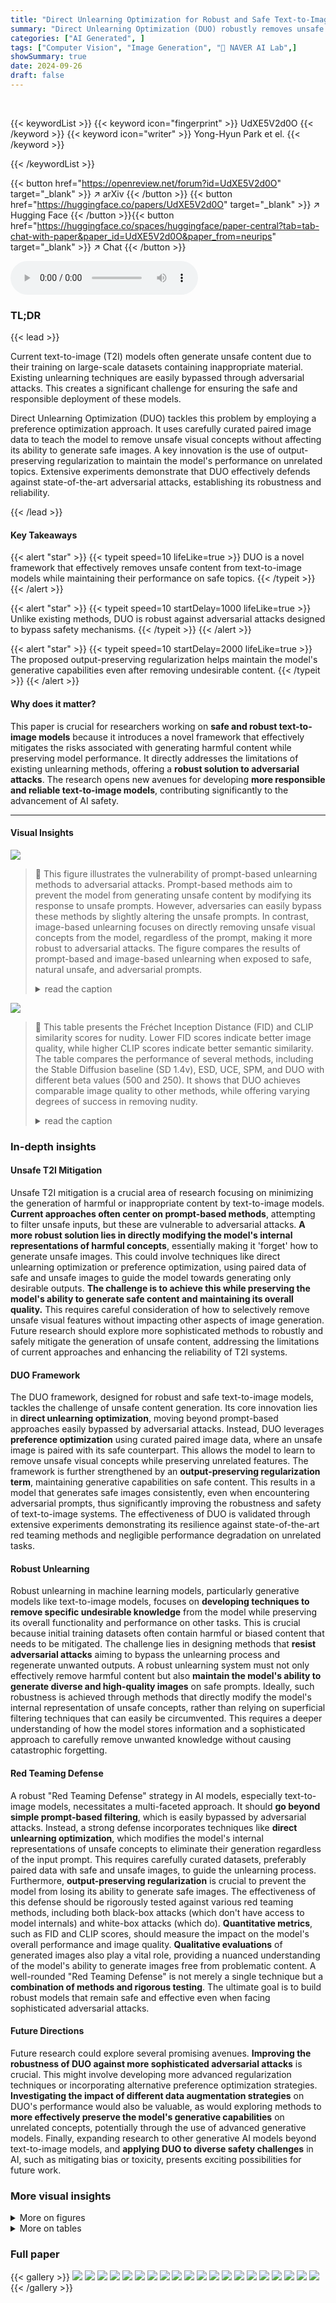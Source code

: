 ```yaml
---
title: "Direct Unlearning Optimization for Robust and Safe Text-to-Image Models"
summary: "Direct Unlearning Optimization (DUO) robustly removes unsafe content from text-to-image models by using paired image data and output-preserving regularization, effectively defending against adversaria..."
categories: ["AI Generated", ]
tags: ["Computer Vision", "Image Generation", "🏢 NAVER AI Lab",]
showSummary: true
date: 2024-09-26
draft: false
---
```


<br>

{{< keywordList >}}
{{< keyword icon="fingerprint" >}} UdXE5V2d0O {{< /keyword >}}
{{< keyword icon="writer" >}} Yong-Hyun Park et el. {{< /keyword >}}
 
{{< /keywordList >}}

{{< button href="https://openreview.net/forum?id=UdXE5V2d0O" target="_blank" >}}
↗ arXiv
{{< /button >}}
{{< button href="https://huggingface.co/papers/UdXE5V2d0O" target="_blank" >}}
↗ Hugging Face
{{< /button >}}{{< button href="https://huggingface.co/spaces/huggingface/paper-central?tab=tab-chat-with-paper&paper_id=UdXE5V2d0O&paper_from=neurips" target="_blank" >}}
↗ Chat
{{< /button >}}




<audio controls>
    <source src="https://ai-paper-reviewer.com/UdXE5V2d0O/podcast.wav" type="audio/wav">
    Your browser does not support the audio element.
</audio>


### TL;DR


{{< lead >}}

Current text-to-image (T2I) models often generate unsafe content due to their training on large-scale datasets containing inappropriate material.  Existing unlearning techniques are easily bypassed through adversarial attacks. This creates a significant challenge for ensuring the safe and responsible deployment of these models. 

Direct Unlearning Optimization (DUO) tackles this problem by employing a preference optimization approach.  It uses carefully curated paired image data to teach the model to remove unsafe visual concepts without affecting its ability to generate safe images.  A key innovation is the use of output-preserving regularization to maintain the model's performance on unrelated topics.  Extensive experiments demonstrate that DUO effectively defends against state-of-the-art adversarial attacks, establishing its robustness and reliability.

{{< /lead >}}


#### Key Takeaways

{{< alert "star" >}}
{{< typeit speed=10 lifeLike=true >}} DUO is a novel framework that effectively removes unsafe content from text-to-image models while maintaining their performance on safe topics. {{< /typeit >}}
{{< /alert >}}

{{< alert "star" >}}
{{< typeit speed=10 startDelay=1000 lifeLike=true >}} Unlike existing methods, DUO is robust against adversarial attacks designed to bypass safety mechanisms. {{< /typeit >}}
{{< /alert >}}

{{< alert "star" >}}
{{< typeit speed=10 startDelay=2000 lifeLike=true >}} The proposed output-preserving regularization helps maintain the model's generative capabilities even after removing undesirable content. {{< /typeit >}}
{{< /alert >}}

#### Why does it matter?
This paper is crucial for researchers working on **safe and robust text-to-image models** because it introduces a novel framework that effectively mitigates the risks associated with generating harmful content while preserving model performance.  It directly addresses the limitations of existing unlearning methods, offering a **robust solution to adversarial attacks**.  The research opens new avenues for developing **more responsible and reliable text-to-image models**, contributing significantly to the advancement of AI safety. 

------
#### Visual Insights



![](https://ai-paper-reviewer.com/UdXE5V2d0O/figures_1_1.jpg)

> 🔼 This figure illustrates the vulnerability of prompt-based unlearning methods to adversarial attacks.  Prompt-based methods aim to prevent the model from generating unsafe content by modifying its response to unsafe prompts. However, adversaries can easily bypass these methods by slightly altering the unsafe prompts. In contrast, image-based unlearning focuses on directly removing unsafe visual concepts from the model, regardless of the prompt, making it more robust to adversarial attacks. The figure compares the results of prompt-based and image-based unlearning when exposed to safe, natural unsafe, and adversarial prompts.
> <details>
> <summary>read the caption</summary>
> Figure 1: Image-based unlearning. Prompt-based unlearning can be easily circumvented with adversarial prompt attack. On the other hand, image-based unlearning robustly produces safe images regardless of the given prompt. We use for publication purposes.
> </details>





![](https://ai-paper-reviewer.com/UdXE5V2d0O/tables_7_1.jpg)

> 🔼 This table presents the Fréchet Inception Distance (FID) and CLIP similarity scores for nudity. Lower FID scores indicate better image quality, while higher CLIP scores indicate better semantic similarity. The table compares the performance of several methods, including the Stable Diffusion baseline (SD 1.4v), ESD, UCE, SPM, and DUO with different beta values (500 and 250).  It shows that DUO achieves comparable image quality to other methods, while offering varying degrees of success in removing nudity.
> <details>
> <summary>read the caption</summary>
> Table 1: FID and CLIP score (CS) for nudity.
> </details>





### In-depth insights


#### Unsafe T2I Mitigation
Unsafe T2I mitigation is a crucial area of research focusing on minimizing the generation of harmful or inappropriate content by text-to-image models.  **Current approaches often center on prompt-based methods**, attempting to filter unsafe inputs, but these are vulnerable to adversarial attacks.  **A more robust solution lies in directly modifying the model's internal representations of harmful concepts**, essentially making it 'forget' how to generate unsafe images. This could involve techniques like direct unlearning optimization or preference optimization, using paired data of safe and unsafe images to guide the model towards generating only desirable outputs. **The challenge is to achieve this while preserving the model's ability to generate safe content and maintaining its overall quality.**  This requires careful consideration of how to selectively remove unsafe visual features without impacting other aspects of image generation. Future research should explore more sophisticated methods to robustly and safely mitigate the generation of unsafe content, addressing the limitations of current approaches and enhancing the reliability of T2I systems.

#### DUO Framework
The DUO framework, designed for robust and safe text-to-image models, tackles the challenge of unsafe content generation.  Its core innovation lies in **direct unlearning optimization**, moving beyond prompt-based approaches easily bypassed by adversarial attacks.  Instead, DUO leverages **preference optimization** using curated paired image data, where an unsafe image is paired with its safe counterpart. This allows the model to learn to remove unsafe visual concepts while preserving unrelated features.  The framework is further strengthened by an **output-preserving regularization term**, maintaining generative capabilities on safe content. This results in a model that generates safe images consistently, even when encountering adversarial prompts, thus significantly improving the robustness and safety of text-to-image systems.  The effectiveness of DUO is validated through extensive experiments demonstrating its resilience against state-of-the-art red teaming methods and negligible performance degradation on unrelated tasks.

#### Robust Unlearning
Robust unlearning in machine learning models, particularly generative models like text-to-image models, focuses on **developing techniques to remove specific undesirable knowledge** from the model while preserving its overall functionality and performance on other tasks.  This is crucial because initial training datasets often contain harmful or biased content that needs to be mitigated.  The challenge lies in designing methods that **resist adversarial attacks** aiming to bypass the unlearning process and regenerate unwanted outputs.  A robust unlearning system must not only effectively remove harmful content but also **maintain the model's ability to generate diverse and high-quality images** on safe prompts.  Ideally, such robustness is achieved through methods that directly modify the model's internal representation of unsafe concepts, rather than relying on superficial filtering techniques that can easily be circumvented.  This requires a deeper understanding of how the model stores information and a sophisticated approach to carefully remove unwanted knowledge without causing catastrophic forgetting.

#### Red Teaming Defense
A robust "Red Teaming Defense" strategy in AI models, especially text-to-image models, necessitates a multi-faceted approach.  It should **go beyond simple prompt-based filtering**, which is easily bypassed by adversarial attacks. Instead, a strong defense incorporates techniques like **direct unlearning optimization**, which modifies the model's internal representations of unsafe concepts to eliminate their generation regardless of the input prompt.  This requires carefully curated datasets, preferably paired data with safe and unsafe images, to guide the unlearning process.  Furthermore, **output-preserving regularization** is crucial to prevent the model from losing its ability to generate safe images.  The effectiveness of this defense should be rigorously tested against various red teaming methods, including both black-box attacks (which don't have access to model internals) and white-box attacks (which do).  **Quantitative metrics**, such as FID and CLIP scores, should measure the impact on the model's overall performance and image quality.  **Qualitative evaluations** of generated images also play a vital role, providing a nuanced understanding of the model's ability to generate images free from problematic content. A well-rounded "Red Teaming Defense" is not merely a single technique but a **combination of methods and rigorous testing**.  The ultimate goal is to build robust models that remain safe and effective even when facing sophisticated adversarial attacks.

#### Future Directions
Future research could explore several promising avenues. **Improving the robustness of DUO against more sophisticated adversarial attacks** is crucial.  This might involve developing more advanced regularization techniques or incorporating alternative preference optimization strategies.  **Investigating the impact of different data augmentation strategies** on DUO's performance would also be valuable, as would exploring methods to **more effectively preserve the model's generative capabilities** on unrelated concepts, potentially through the use of advanced generative models.  Finally, expanding research to other generative AI models beyond text-to-image models, and **applying DUO to diverse safety challenges** in AI, such as mitigating bias or toxicity, presents exciting possibilities for future work.


### More visual insights

<details>
<summary>More on figures
</summary>


![](https://ai-paper-reviewer.com/UdXE5V2d0O/figures_2_1.jpg)

> 🔼 This figure illustrates the importance of using paired data (unsafe and corresponding safe images) in the unlearning process.  The left panel shows an unsafe image containing both undesirable concepts (e.g., nudity) and related concepts (e.g., a woman in a forest). Simply removing the unsafe image might lead to the unintended loss of related visual information. The right panel explains that by using paired data, preference optimization helps the model learn to distinguish between undesirable and related concepts, effectively removing only the unsafe visual features while preserving the others.
> <details>
> <summary>read the caption</summary>
> Figure 2: Importance of using both unsafe and paired safe images to preserve model prior. We use for publication purposes. Unsafe concept refers to what should be removed from the image (red), while unrelated concept refers to what should be retained in the image (green).
> </details>



![](https://ai-paper-reviewer.com/UdXE5V2d0O/figures_2_2.jpg)

> 🔼 This figure illustrates the importance of using paired image data for effective unlearning in text-to-image models.  The left image shows an 'unsafe image' containing both undesirable ('unsafe concepts') and desirable ('unrelated concepts') features. Simply removing the unsafe image might lead to the loss of desirable features as well. The right image shows a 'safe image', where the unsafe elements have been removed using a method like SDEdit, while preserving the unrelated elements.  This paired data allows the model to learn to remove only the unsafe visual concepts, without affecting the generation of safe content.
> <details>
> <summary>read the caption</summary>
> Figure 2: Importance of using both unsafe and paired safe images to preserve model prior. We use  for publication purposes. Unsafe concept refers to what should be removed from the image (red), while unrelated concept refers to what should be retained in the image (green).
> </details>



![](https://ai-paper-reviewer.com/UdXE5V2d0O/figures_3_1.jpg)

> 🔼 This figure demonstrates the effectiveness of using SDEdit for generating paired image data to resolve ambiguity in image-based unlearning.  It shows three images: (a) an original unsafe image; (b) a naively generated safe image using prompt substitution, which fails to accurately identify what information to retain and remove; and (c) a safe image generated using SDEdit, which successfully identifies and removes only the unsafe concept while preserving unrelated visual features. The use of paired data from SDEdit helps the model resolve the ambiguity of what should be removed during the unlearning process.
> <details>
> <summary>read the caption</summary>
> Figure 3: Effectiveness of utilizing SDEdit for generating paired image data for unlearning. When unlearning (a), if a retain sample is naively generated as shown in (b), the model cannot accurately determine what information should be retained and what should be forgotten. Using SDEdit as shown in (c), the model can identify what information should be retained and what should be forgotten from the undesirable sample. We use  for publication purposes.
> </details>



![](https://ai-paper-reviewer.com/UdXE5V2d0O/figures_6_1.jpg)

> 🔼 This figure shows the quantitative results of the proposed DUO method and three other baselines (ESD, UCE, and SPM) on the nudity unlearning task.  The x-axis represents the prior preservation, measured by 1 - LPIPS (Lower LPIPS scores mean better preservation of original model's generation capabilities). The y-axis represents the defense success rate (DSR), which is the percentage of generated images that do not contain nudity. Higher DSR values indicate better performance in defending against adversarial attacks.  The three subfigures (a), (b), and (c) show the results against three different red-teaming attacks: SneakyPrompt, Ring-A-Bell, and Concept Inversion, respectively. The top-right corner represents the ideal scenario where the model successfully removes nudity while maintaining the generation quality of safe images. DUO demonstrates better performance than the other three methods, especially for SneakyPrompt and Ring-A-Bell.
> <details>
> <summary>read the caption</summary>
> Figure 4: Quantitative result on nudity. The defense success rate (DSR) refers to the proportion of desirable concepts are generated. Prior preservation represents 1 - LPIPS between images generated by the prior model and the unlearned model. Results closer to the top right indicate better outcomes.
> </details>



![](https://ai-paper-reviewer.com/UdXE5V2d0O/figures_6_2.jpg)

> 🔼 This figure shows the qualitative results of the proposed DUO method and other baseline methods on nudity removal.  Images generated using Ring-A-Bell and Concept Inversion adversarial attacks are presented.  The results visually demonstrate DUO's ability to effectively remove nudity while preserving the overall image quality and structure, unlike other methods.
> <details>
> <summary>read the caption</summary>
> Figure 5: Qualitative result on nudity. We used β = 500 for Ring-A-bell and β = 250 for Concept Inversion. We use  for publication purposes.
> </details>



![](https://ai-paper-reviewer.com/UdXE5V2d0O/figures_7_1.jpg)

> 🔼 This figure compares image generation results from the original Stable Diffusion model (top row) and the model after applying the Direct Unlearning Optimization (DUO) method to remove nudity (bottom two rows).  The images are generated using prompts from the MS COCO validation dataset.  Each column represents the same prompt and initial noise, highlighting how DUO affects the generated image while trying to preserve the original model's capability for generating other unrelated concepts. The comparison shows the effectiveness of DUO in removing nudity while maintaining visual similarity to the original images.
> <details>
> <summary>read the caption</summary>
> Figure 6: Qualitative result on prior preservation. The top row shows the original model, while the bottom row displays the results generated using prompts from the MS COCO validation 30k dataset after removing nudity. The same column uses the same initial noise and the same prompt.
> </details>



![](https://ai-paper-reviewer.com/UdXE5V2d0O/figures_8_1.jpg)

> 🔼 This figure presents a quantitative comparison of different unlearning methods (DUO, ESD, UCE, SPM) on their ability to defend against adversarial attacks targeting nudity in generated images.  The x-axis represents the degree of prior preservation (1-LPIPS), indicating how well the model retains its original image generation capabilities after unlearning.  The y-axis shows the defense success rate (DSR), which measures the percentage of generated images that successfully avoid producing nudity.  The top-right corner represents the ideal scenario: high defense success rate with minimal loss of prior image generation quality.  The plot illustrates the performance trade-off between these two aspects for each method.
> <details>
> <summary>read the caption</summary>
> Figure 4: Quantitative result on nudity. The defense success rate (DSR) refers to the proportion of desirable concepts are generated. Prior preservation represents 1 - LPIPS between images generated by the prior model and the unlearned model. Results closer to the top right indicate better outcomes.
> </details>



![](https://ai-paper-reviewer.com/UdXE5V2d0O/figures_8_2.jpg)

> 🔼 This figure shows the qualitative results of applying different unlearning methods (ESD, UCE, SPM, and DUO) on nudity removal using two different attack methods: Ring-A-Bell and Concept Inversion.  The left side shows results for Ring-A-Bell attack, and the right side for Concept Inversion attack. Each column represents the results from a different model. The top row uses images from the SD1.4v model, which is the original model without any unlearning applied. Subsequent rows display images generated using the same prompt, but after applying each respective unlearning method. The green box highlights the results of the proposed DUO method. DUO successfully removes explicit nudity from the generated images while preserving the overall image quality.
> <details>
> <summary>read the caption</summary>
> Figure 5: Qualitative result on nudity. We used β = 500 for Ring-A-bell and β = 250 for Concept Inversion. We use for publication purposes.
> </details>



![](https://ai-paper-reviewer.com/UdXE5V2d0O/figures_8_3.jpg)

> 🔼 This ablation study investigates the effect of the output preservation regularization term (λ) in the DUO model.  It compares the performance of DUO with (λ = 1e6) and without (λ = 0) this regularization term. The plot shows the defense success rate against the prior preservation.  The results indicate that adding the output preservation regularization significantly improves the prior preservation while maintaining a relatively high defense success rate. This suggests that the regularization term is crucial for balancing the trade-off between forgetting unsafe concepts and preserving the model's prior knowledge.
> <details>
> <summary>read the caption</summary>
> Figure 9: Ablation study on output preserving regularization (Ring-A-Bell). Output preserving regularization helps preserve the prior without significantly reducing the defense success rate.
> </details>



![](https://ai-paper-reviewer.com/UdXE5V2d0O/figures_13_1.jpg)

> 🔼 This figure shows a comparison of image generation results between the original Stable Diffusion model and the model after applying the proposed Direct Unlearning Optimization (DUO) method for removing nudity.  The top row displays images generated by the original model, showcasing the presence of nudity. The bottom row displays images generated by the DUO-trained model using the same prompts and initial noise conditions. This illustrates the model's ability to remove nudity while preserving other visual features and overall image quality.
> <details>
> <summary>read the caption</summary>
> Figure 6: Quantitative result on prior preservation. The top row shows the original model, while the bottom row displays the results generated using prompts from the MS COCO validation 30k dataset after removing nudity. The same column uses the same initial noise and the same prompt.
> </details>



![](https://ai-paper-reviewer.com/UdXE5V2d0O/figures_13_2.jpg)

> 🔼 This figure displays a quantitative analysis of the model's performance on nudity removal, comparing different methods.  The x-axis represents 'Prior Preservation', measured as 1 minus the Learned Perceptual Image Patch Similarity (LPIPS) score between the original and unlearned model, indicating how well the model retains its ability to generate images unrelated to the target concept (nudity).  A higher value implies better preservation. The y-axis shows the 'Defense Success Rate' (DSR), which is the proportion of generated images that successfully avoid nudity. The figure compares four different methods, showing how well they balance prior preservation and successful defense against NSFW content generation.  Points towards the top-right indicate a better balance between preserving general image generation capabilities and successfully removing nudity.
> <details>
> <summary>read the caption</summary>
> Figure 4: Quantitative result on nudity. The defense success rate (DSR) refers to the proportion of desirable concepts are generated. Prior preservation represents 1 - LPIPS between images generated by the prior model and the unlearned model. Results closer to the top right indicate better outcomes.
> </details>



![](https://ai-paper-reviewer.com/UdXE5V2d0O/figures_13_3.jpg)

> 🔼 This figure shows the quantitative results of the proposed Direct Unlearning Optimization (DUO) method and three baseline methods (ESD, UCE, and SPM) for removing nudity from images.  The x-axis represents the degree of prior preservation (calculated as 1 - LPIPS score, where lower LPIPS indicates higher similarity to the original model), and the y-axis represents the defense success rate (DSR). Higher DSR values imply better performance in blocking adversarial attacks trying to generate unsafe content. The results suggest that DUO outperforms the baseline methods, demonstrating a higher DSR while maintaining good prior preservation.
> <details>
> <summary>read the caption</summary>
> Figure 4: Quantitative result on nudity. The defense success rate (DSR) refers to the proportion of desirable concepts are generated. Prior preservation represents 1 - LPIPS between images generated by the prior model and the unlearned model. Results closer to the top right indicate better outcomes.
> </details>



![](https://ai-paper-reviewer.com/UdXE5V2d0O/figures_14_1.jpg)

> 🔼 This figure shows the quantitative results of the proposed Direct Unlearning Optimization (DUO) method on the nudity concept.  It compares DUO's performance against three other state-of-the-art unlearning methods (ESD, UCE, SPM) using three different adversarial attack methods (SneakyPrompt, Ring-A-Bell, Concept Inversion). The x-axis represents the prior preservation (measured by 1-LPIPS), indicating how well the model retains its ability to generate images unrelated to the concept being unlearned. The y-axis represents the defense success rate (DSR), showing the proportion of images generated that do not contain the nudity concept.  Higher values on both axes indicate better performance, with the ideal outcome being a point in the top right corner of the graph.  The figure demonstrates that DUO achieves a high defense success rate while maintaining good prior preservation.
> <details>
> <summary>read the caption</summary>
> Figure 4: Quantitative result on nudity. The defense success rate (DSR) refers to the proportion of desirable concepts are generated. Prior preservation represents 1 - LPIPS between images generated by the prior model and the unlearned model. Results closer to the top right indicate better outcomes.
> </details>



![](https://ai-paper-reviewer.com/UdXE5V2d0O/figures_14_2.jpg)

> 🔼 This figure shows the results of generating images of concepts closely related to the removed unsafe concepts (nudity and violence) after applying the DUO method.  The goal is to demonstrate that the model retains the ability to generate images of safe concepts that share visual similarity with the removed unsafe concepts, indicating that the model doesn't broadly forget related concepts, only the explicitly targeted unsafe ones.  The top row shows the original Stable Diffusion 1.4v's generation of  'man' and 'woman' (for nudity) followed by the DUO model's output for the same prompt to illustrate it's capacity to preserve related non-offensive concepts.  The bottom row showcases a similar comparison but for 'ketchup,' 'strawberry jam,' and 'tomato sauce' after removing the violence concept.
> <details>
> <summary>read the caption</summary>
> Figure 15: Qualitative result on generating close concept related to removed concept. (a) Results of generating 'man' and 'woman' after removing nudity. (b) Results of generating 'ketchup', 'strawberry jam' and 'tomato sauce' after removing violence.
> </details>



![](https://ai-paper-reviewer.com/UdXE5V2d0O/figures_15_1.jpg)

> 🔼 This figure demonstrates the model's ability to generate images of concepts that are visually similar to the removed unsafe concepts, while maintaining generation quality. The top row shows results for nudity removal, and the bottom row shows results for violence removal. The leftmost column shows the original image generated by the unmodified model. The following columns show the outputs of the unlearning methods, showing their ability to remove the unwanted concept while preserving related safe ones.
> <details>
> <summary>read the caption</summary>
> Figure 15: Qualitative result on generating close concept related to removed concept. (a) Results of generating 'man' and 'woman' after removing nudity. (b) Results of generating 'ketchup', 'strawberry jam' and 'tomato sauce' after removing violence.
> </details>



![](https://ai-paper-reviewer.com/UdXE5V2d0O/figures_15_2.jpg)

> 🔼 This figure shows the quantitative results of the proposed DUO method on nudity removal, comparing it against three existing methods (ESD, UCE, and SPM). The x-axis represents the prior preservation (1 - LPIPS score), which measures how well the model retains its ability to generate images unrelated to nudity.  The y-axis is the defense success rate (DSR), indicating the proportion of generated images that successfully avoid producing nudity.  Higher values on both axes are desirable;  a point in the top right indicates high prior preservation and high success at preventing the generation of nudity. The graph demonstrates DUO's superior performance across various red-teaming attack methods in terms of both defense success and prior preservation.
> <details>
> <summary>read the caption</summary>
> Figure 4: Quantitative result on nudity. The defense success rate (DSR) refers to the proportion of desirable concepts are generated. Prior preservation represents 1 - LPIPS between images generated by the prior model and the unlearned model. Results closer to the top right indicate better outcomes.
> </details>



![](https://ai-paper-reviewer.com/UdXE5V2d0O/figures_15_3.jpg)

> 🔼 This figure displays a qualitative comparison of image generation results before and after applying the DUO method for nudity removal.  The top row shows images generated by the original Stable Diffusion model (SD1.4v), while the bottom row shows images generated by the model after undergoing the unlearning process using DUO.  Each column represents the same prompt and initial noise, allowing for a direct comparison of the model's output before and after unlearning. The goal is to demonstrate the preservation of the model's ability to generate images for unrelated concepts while removing the unwanted nudity concept.
> <details>
> <summary>read the caption</summary>
> Figure 6: Qualitative result on prior preservation. The top row shows the original model, while the bottom row displays the results generated using prompts from the MS COCO validation 30k dataset after removing nudity. The same column uses the same initial noise and the same prompt.
> </details>



</details>




<details>
<summary>More on tables
</summary>


![](https://ai-paper-reviewer.com/UdXE5V2d0O/tables_7_2.jpg)
> 🔼 This table presents the Fréchet Inception Distance (FID) and CLIP similarity (CS) scores for violence removal experiments using different methods. Lower FID indicates better image quality, while higher CS represents better semantic similarity.  The results show the FID and CS scores for the original Stable Diffusion 1.4v model (SD 1.4v) and for models trained using the ESD, UCE, SPM, and DUO methods (with β= 1000 and β = 500). It compares the performance of the different models on the task of removing violent content while preserving the quality of images in unrelated contexts.
> <details>
> <summary>read the caption</summary>
> Table 2: FID and CLIP score (CS) for violence.
> </details>

![](https://ai-paper-reviewer.com/UdXE5V2d0O/tables_14_1.jpg)
> 🔼 This table presents the results of an ablation study evaluating the impact of unlearning on the generation of visually similar concepts.  It shows the mean and standard deviation of the Learned Perceptual Image Patch Similarity (LPIPS) scores, calculated between 128 images generated by the unlearned models and the pre-trained model. The lower LPIPS scores indicate less impact on the generation of visually similar but safe concepts, demonstrating the effectiveness of the proposed method in preserving the model's ability to generate safe content even after unlearning of unsafe concepts.
> <details>
> <summary>read the caption</summary>
> Table 3: Impact of unlearning on visually similar concept generation. We report mean ± standard devidation of LPIPS scores between 128 images generated from the unlearned model and the pretrained model.
> </details>

![](https://ai-paper-reviewer.com/UdXE5V2d0O/tables_15_1.jpg)
> 🔼 This table presents the Fréchet Inception Distance (FID) scores for Stable Diffusion 3 (SD3) models trained with and without the proposed Direct Unlearning Optimization (DUO) method.  Lower FID scores indicate better image generation quality.  The table shows FID scores for the original SD3 model and for models trained with DUO using different values of the hyperparameter β (beta).  The comparison highlights the impact of DUO on the model's ability to generate images that avoid nudity without significantly sacrificing overall image quality.
> <details>
> <summary>read the caption</summary>
> Table 4: FID for SD3 unlearned nudity.
> </details>

</details>




### Full paper

{{< gallery >}}
<img src="https://ai-paper-reviewer.com/UdXE5V2d0O/1.png" class="grid-w50 md:grid-w33 xl:grid-w25" />
<img src="https://ai-paper-reviewer.com/UdXE5V2d0O/2.png" class="grid-w50 md:grid-w33 xl:grid-w25" />
<img src="https://ai-paper-reviewer.com/UdXE5V2d0O/3.png" class="grid-w50 md:grid-w33 xl:grid-w25" />
<img src="https://ai-paper-reviewer.com/UdXE5V2d0O/4.png" class="grid-w50 md:grid-w33 xl:grid-w25" />
<img src="https://ai-paper-reviewer.com/UdXE5V2d0O/5.png" class="grid-w50 md:grid-w33 xl:grid-w25" />
<img src="https://ai-paper-reviewer.com/UdXE5V2d0O/6.png" class="grid-w50 md:grid-w33 xl:grid-w25" />
<img src="https://ai-paper-reviewer.com/UdXE5V2d0O/7.png" class="grid-w50 md:grid-w33 xl:grid-w25" />
<img src="https://ai-paper-reviewer.com/UdXE5V2d0O/8.png" class="grid-w50 md:grid-w33 xl:grid-w25" />
<img src="https://ai-paper-reviewer.com/UdXE5V2d0O/9.png" class="grid-w50 md:grid-w33 xl:grid-w25" />
<img src="https://ai-paper-reviewer.com/UdXE5V2d0O/10.png" class="grid-w50 md:grid-w33 xl:grid-w25" />
<img src="https://ai-paper-reviewer.com/UdXE5V2d0O/11.png" class="grid-w50 md:grid-w33 xl:grid-w25" />
<img src="https://ai-paper-reviewer.com/UdXE5V2d0O/12.png" class="grid-w50 md:grid-w33 xl:grid-w25" />
<img src="https://ai-paper-reviewer.com/UdXE5V2d0O/13.png" class="grid-w50 md:grid-w33 xl:grid-w25" />
<img src="https://ai-paper-reviewer.com/UdXE5V2d0O/14.png" class="grid-w50 md:grid-w33 xl:grid-w25" />
<img src="https://ai-paper-reviewer.com/UdXE5V2d0O/15.png" class="grid-w50 md:grid-w33 xl:grid-w25" />
<img src="https://ai-paper-reviewer.com/UdXE5V2d0O/16.png" class="grid-w50 md:grid-w33 xl:grid-w25" />
<img src="https://ai-paper-reviewer.com/UdXE5V2d0O/17.png" class="grid-w50 md:grid-w33 xl:grid-w25" />
<img src="https://ai-paper-reviewer.com/UdXE5V2d0O/18.png" class="grid-w50 md:grid-w33 xl:grid-w25" />
<img src="https://ai-paper-reviewer.com/UdXE5V2d0O/19.png" class="grid-w50 md:grid-w33 xl:grid-w25" />
<img src="https://ai-paper-reviewer.com/UdXE5V2d0O/20.png" class="grid-w50 md:grid-w33 xl:grid-w25" />
{{< /gallery >}}